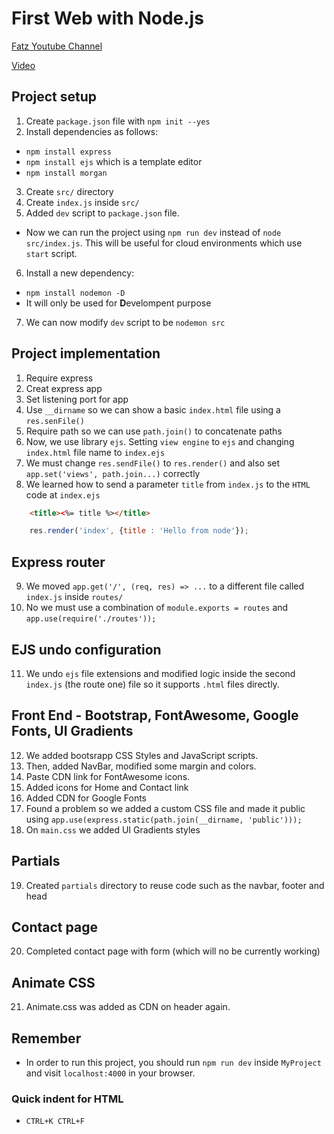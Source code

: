 # First Web with Node.js

[Fatz Youtube Channel][1]

[Video][2]

## Project setup

1. Create `package.json` file with `npm init --yes`
2. Install dependencies as follows:
  - `npm install express`
  - `npm install ejs` which is a template editor
  - `npm install morgan`
3. Create `src/` directory
4. Create `index.js` inside `src/`
5. Added `dev` script to `package.json` file. 
  - Now we can run the project using `npm run dev` instead of `node src/index.js`. This will be useful for cloud environments which use `start` script.
6. Install a new dependency:
  - `npm install nodemon -D`
  - It will only be used for **D**evelompent purpose
7. We can now modify `dev` script to be `nodemon src`

## Project implementation
1. Require express
2. Creat express app
3. Set listening port for app
4. Use `__dirname` so we can show a basic `index.html` file using a `res.senFile()`
5. Require path so we can use `path.join()` to concatenate paths
6. Now, we use library `ejs`. Setting `view engine` to `ejs` and changing `index.html` file name to `index.ejs`
7. We must change `res.sendFile()` to `res.render()` and also set `app.set('views', path.join...)` correctly
8. We learned how to send a parameter `title` from `index.js` to the `HTML` code at `index.ejs` 
```html
    <title><%= title %></title>
```
```javascript
    res.render('index', {title : 'Hello from node'}); 
```

## Express router
9. We moved `app.get('/', (req, res) => ...` to a different file called `index.js` inside `routes/`
10. No we must use a combination of `module.exports = routes` and `app.use(require('./routes'));`

## EJS undo configuration 
11. We undo `ejs` file extensions and modified logic inside the second `index.js` (the route one) file so it supports `.html` files directly.

## Front End - Bootstrap, FontAwesome, Google Fonts, UI Gradients
12. We added bootsrapp CSS Styles and JavaScript scripts.
13. Then, added NavBar, modified some margin and colors.
14. Paste CDN link for FontAwesome icons.
15. Added icons for Home and Contact link
16. Added CDN for Google Fonts
17. Found a problem so we added a custom CSS file and made it public using `app.use(express.static(path.join(__dirname, 'public')));`
18. On `main.css` we added UI Gradients styles

## Partials
19. Created `partials` directory to reuse code such as the navbar, footer and head

## Contact page
20. Completed contact page with form (which will no be currently working)

## Animate CSS
21. Animate.css was added as CDN on header again.

## Remember
- In order to run this project, you should run `npm run dev` inside `MyProject` and visit `localhost:4000` in your browser.

### Quick indent for HTML
- `CTRL+K CTRL+F`


[1]: https://www.youtube.com/channel/UCX9NJ471o7Wie1DQe94RVIg
[2]: https://youtu.be/sh-NanMOh1Q
